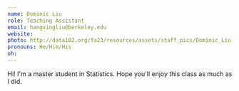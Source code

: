 ```yaml
---
name: Dominic Liu
role: Teaching Assistant
email: hangxingliu@berkeley.edu
website: 
photo: http://data102.org/fa23/resources/assets/staff_pics/Dominic_Liu.JPG
pronouns: He/Him/His
oh: 
---
```

Hi! I'm a master student in Statistics. Hope you'll enjoy this class as much as I did.